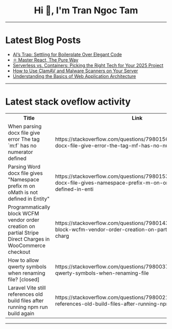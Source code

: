 <h1 align="center">Hi 👋, I'm Tran Ngoc Tam</h1>

---

# Latest Blog Posts 
<!-- BLOG-POST-LIST:START -->
- [AI’s Trap: Settling for Boilerplate Over Elegant Code](https://dev.to/dayvster/ais-trap-settling-for-boilerplate-over-elegant-code-n32)
- [⚛️ Master React, The Pure Way](https://dev.to/ml318097/master-react-the-pure-way-49l7)
- [Serverless vs. Containers: Picking the Right Tech for Your 2025 Project](https://dev.to/karthik_n/serverless-vs-containers-picking-the-right-tech-for-your-2025-project-1mdn)
- [How to Use ClamAV and Malware Scanners on Your Server](https://dev.to/serveravatar/how-to-use-clamav-and-malware-scanners-on-your-server-28hg)
- [Understanding the Basics of Web Application Architecture](https://dev.to/momen_hq/understanding-the-basics-of-web-application-architecture-9ma)
<!-- BLOG-POST-LIST:END -->

---

# Latest stack oveflow activity
<table>
  <tr><th>Title</th><th>Link</th></tr>
  <!-- STACKOVERFLOW:START --><tr><td>When parsing docx file give error The tag `m:f` has no numerator defined</td><td>https://stackoverflow.com/questions/79801569/when-parsing-docx-file-give-error-the-tag-mf-has-no-numerator-defined</td></tr><tr><td>Parsing Word docx file gives &quot;Namespace prefix m on oMath is not defined in Entity&quot;</td><td>https://stackoverflow.com/questions/79801538/parsing-word-docx-file-gives-namespace-prefix-m-on-omath-is-not-defined-in-enti</td></tr><tr><td>Programmatically block WCFM vendor order creation on partial Stripe Direct Charges in WooCommerce checkout</td><td>https://stackoverflow.com/questions/79801430/programmatically-block-wcfm-vendor-order-creation-on-partial-stripe-direct-charg</td></tr><tr><td>How to allow qwerty symbols when renaming file? [closed]</td><td>https://stackoverflow.com/questions/79800377/how-to-allow-qwerty-symbols-when-renaming-file</td></tr><tr><td>Laravel Vite still references old build files after running npm run build again</td><td>https://stackoverflow.com/questions/79800219/laravel-vite-still-references-old-build-files-after-running-npm-run-build-again</td></tr><!-- STACKOVERFLOW:END -->
</table>

---


